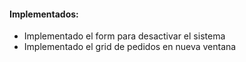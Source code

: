 <h4>Implementados:</h4>  
<ul>   
    <li>Implementado el form para desactivar el sistema</li>
    <li>Implementado el grid de pedidos en nueva ventana</li>
</ul>